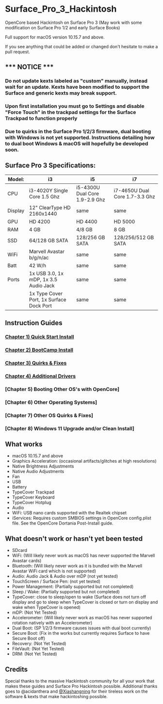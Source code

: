 # Surface_Pro_3_Hackintosh
OpenCore based Hackintosh on Surface Pro 3 (May work with some modification on Surface Pro 1/2 and early Surface Books)

Full support for macOS version 10.15.7 and above.

If you see anything that could be added or changed don't hesitate to make a pull request.


## *** NOTICE ***
### Do not update kexts labeled as "custom" manually, instead wait for an update. Kexts have been modified to support the Surface and generic kexts may break support.
### Upon first installation you must go to Settings and disable "Force Touch" in the trackpad settings for the Surface Trackpad to function properly
### Due to quirks in the Surface Pro 1/2/3 firmware, dual booting with Windows is not yet supported. Instructions detailing how to dual boot Windows & macOS will hopefully be developed soon.


## Surface Pro 3 Specifications:

| Model: | i3 | i5 | i7 |
|-|-|-|-|
|CPU| i3-4020Y Single Core 1.5 Ghz| i5-4300U Dual Core 1.9-2.9 Ghz| i7-4650U Dual Core 1.7-3.3 Ghz |
|Display| 12" ClearType HD 2160x1440 | same | same |
|GPU| HD 4200 | HD 4400 | HD 5000 |
|RAM| 4 GB | 4/8 GB | 8 GB |
|SSD| 64/128 GB SATA | 128/256 GB SATA | 128/256/512 GB SATA |
|WiFi| Marvell Avastar b/g/n/ac | same | same |
|Batt| 42 W/h | same | same |
|Ports| 1x USB 3.0, 1x mDP, 1x 3.5 Audio Jack | same | same |
|   | 1x Type Cover Port, 1x Surface Dock Port | same | same |



## Instruction Guides

### [Chapter 1) Quick Start Install](https://github.com/balopez83/Surface_Pro_3_Hackintosh/blob/main/1-QuickStart.md)
### [Chapter 2) BootCamp Install](https://github.com/balopez83/Surface_Pro_3_Hackintosh/blob/main/2-BootCamp.md)
### [Chapter 3) Quirks & Fixes](https://github.com/balopez83/Surface_Pro_3_Hackintosh/blob/main/3-quirks%26fixes.md)
### [Chapter 4) Additional Drivers](https://github.com/balopez83/Surface_Pro_3_Hackintosh/blob/main/4-drivers.md)
### [Chapter 5) Booting Other OS's with OpenCore]
### [Chapter 6) Other Operating Systems]
### [Chapter 7) Other OS Quirks & Fixes]
### [Chapter 8) Windows 11 Upgrade and/or Clean Install]


## What works 

- macOS 10.15.7 and above
- Graphics Acceleration: (occasional artifacts/glitches at high resolutions)
- Native Brightness Adjustments
- Native Audio Adjustments
- Fan
- USB
- Battery
- TypeCover Trackpad
- TypeCover Keyboard
- TypeCover Hotplug
- Audio
- WiFi: USB nano cards supported with the Realtek chipset
- iServices: Requires custom SMBIOS settings in OpenCore config.plist file. See the OpenCore Dortania Post-Install guide.



## What doesn't work or hasn't yet been tested

- SDcard
- WiFi: (Will likely never work as macOS has never supported the Marvell Avastar cards)
- Bluetooth: (Will likely never work as it is bundled with the Marvell Avastar WiFi card which is not supported)
- Audio: Audio Jack & Audio over mDP (not yet tested)
- TouchScreen / Surface Pen: (not yet tested)
- Power Management: (Partially supported but not completed)
- Sleep / Wake: (Partially supported but not completed)
- TypeCover: close to sleep/open to wake (Surface does not turn off display and go to sleep when TypeCover is closed or turn on display and wake when TypeCover is opened)
- mDP: (Not Yet Tested)
- Accelerometer: (Will likely never work as macOS has never supported rotation natively with an Accelerometer)
- Dual Boot: (SP 1/2/3 firmware causes issues with dual boot currently)
- Secure Boot: (Fix in the works but currently requires Surface to have Secure Boot off)
- Recovery: (Not Yet Tested)
- FileVault: (Not Yet Tested)
- DRM: (Not Yet Tested)


## Credits
Special thanks to the massive Hackintosh community for all your work that makes these guides and Surface Pro Hackintosh possible. Additional thanks goes to @acidanthera and [@Xiashangning](https://github.com/Xiashangning/BigSurface) for their tireless work on the software & kexts that make hackintoshing possible. <br>
